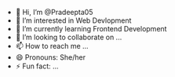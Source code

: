 - 👋 Hi, I’m @Pradeepta05
- 👀 I’m interested in Web Devlopment
- 🌱 I’m currently learning Frontend Development
- 💞️ I’m looking to collaborate on ...
- 📫 How to reach me ...
- 😄 Pronouns: She/her
- ⚡ Fun fact: ...

<!---
Pradeepta05/Pradeepta05 is a ✨ special ✨ repository because its `README.md` (this file) appears on your GitHub profile.
You can click the Preview link to take a look at your changes.
--->
